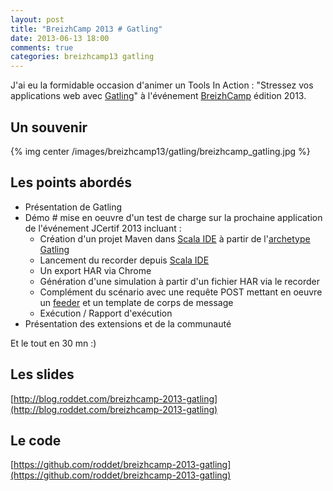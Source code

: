 ```yaml
---
layout: post
title: "BreizhCamp 2013 # Gatling"
date: 2013-06-13 18:00
comments: true
categories: breizhcamp13 gatling
---
```


J'ai eu la formidable occasion d'animer un Tools In Action : "Stressez vos applications web avec [Gatling](http://gatling-tool.org/)" à l'événement [BreizhCamp](http://www.breizhcamp.org/) édition 2013.

## Un souvenir

{% img center /images/breizhcamp13/gatling/breizhcamp_gatling.jpg %}

## Les points abordés

* Présentation de Gatling
* Démo # mise en oeuvre d'un test de charge sur la prochaine application de l'événement JCertif 2013 incluant :
	* Création d'un projet Maven dans [Scala IDE](http://scala-ide.org/) à partir de l'[archetype Gatling](http://repository.excilys.com/content/groups/public/archetype-catalog.xml)
	* Lancement du recorder depuis [Scala IDE](http://scala-ide.org/)
	* Un export HAR via Chrome
	* Génération d'une simulation à partir d'un fichier HAR via le recorder
	* Complément du scénario avec une requête POST mettant en oeuvre un [feeder](https://github.com/excilys/gatling/wiki/Feeders) et un template de corps de message
	* Exécution / Rapport d'exécution
* Présentation des extensions et de la communauté

Et le tout en 30 mn :)

## Les slides

[http://blog.roddet.com/breizhcamp-2013-gatling](http://blog.roddet.com/breizhcamp-2013-gatling)

## Le code

[https://github.com/roddet/breizhcamp-2013-gatling](https://github.com/roddet/breizhcamp-2013-gatling)
